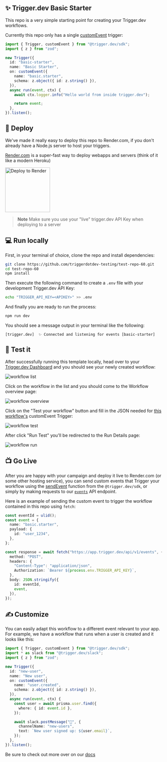 ## ✨ Trigger.dev Basic Starter

This repo is a very simple starting point for creating your Trigger.dev workflows.

Currently this repo only has a single [customEvent](https://docs.trigger.dev/triggers/custom-events) trigger:

```ts
import { Trigger, customEvent } from "@trigger.dev/sdk";
import { z } from "zod";

new Trigger({
  id: "basic-starter",
  name: "Basic Starter",
  on: customEvent({
    name: "basic.starter",
    schema: z.object({ id: z.string() }),
  }),
  async run(event, ctx) {
    await ctx.logger.info("Hello world from inside trigger.dev");

    return event;
  },
}).listen();
```

## 🚀 Deploy

We've made it really easy to deploy this repo to Render.com, if you don't already have a Node.js server to host your triggers.

[Render.com](https://render.com) is a super-fast way to deploy webapps and servers (think of it like a modern Heroku)

<a href="https://render.com/deploy?repo=https://github.com/triggerdotdev-testing/test-repo-60">
  <img width="144px" src="https://render.com/images/deploy-to-render-button.svg" alt="Deploy to Render">
</a>

> **Note** Make sure you use your "live" trigger.dev API Key when deploying to a server

## 💻 Run locally

First, in your terminal of choice, clone the repo and install dependencies:

```sh
git clone https://github.com/triggerdotdev-testing/test-repo-60.git
cd test-repo-60
npm install
```

Then execute the following command to create a `.env` file with your development Trigger.dev API Key:

```sh
echo "TRIGGER_API_KEY=<APIKEY>" >> .env
```

And finally you are ready to run the process:

```sh
npm run dev
```

You should see a message output in your terminal like the following:

```
[trigger.dev]  ✨ Connected and listening for events [basic-starter]
```

## 🧪 Test it

After successfully running this template locally, head over to your [Trigger.dev Dashboard](https://app.trigger.dev) and you should see your newly created workflow:

![workflow list](https://imagedelivery.net/3TbraffuDZ4aEf8KWOmI_w/34fb0fa8-3649-4c8e-4b27-d31540f3cb00/width=1200)

Click on the workflow in the list and you should come to the Workflow overview page:

![workflow overview](https://imagedelivery.net/3TbraffuDZ4aEf8KWOmI_w/8d68044b-104f-472c-837f-dd1ca62e9d00/width=1200)

Click on the "Test your workflow" button and fill in the JSON needed for [this workflow's](src/index.ts#L7) customEvent Trigger:

![workflow test](https://imagedelivery.net/3TbraffuDZ4aEf8KWOmI_w/dbfdfeed-4230-44ec-5e6c-1e87412a5200/width=1200)

After click "Run Test" you'll be redirected to the Run Details page:

![workflow run](https://imagedelivery.net/3TbraffuDZ4aEf8KWOmI_w/18b46eaa-95d1-49c5-774f-507819360a00/width=1200)

## 📺 Go Live

After you are happy with your campaign and deploy it live to Render.com (or some other hosting service), you can send custom events that Trigger your workflow using the [sendEvent](https://docs.trigger.dev/reference/send-event) function from the `@trigger.dev/sdk`, or simply by making requests to our [`events`](https://docs.trigger.dev/api-reference/events/sendEvent) API endpoint.

Here is an example of sending the custom event to trigger the workflow contained in this repo using `fetch`:

```ts
const eventId = ulid();
const event = {
  name: "basic.starter",
  payload: {
    id: "user_1234",
  },
};

const response = await fetch("https://app.trigger.dev/api/v1/events", {
  method: "POST",
  headers: {
    "Content-Type": "application/json",
    Authorization: `Bearer ${process.env.TRIGGER_API_KEY}`,
  },
  body: JSON.stringify({
    id: eventId,
    event,
  }),
});
```

## ✍️ Customize

You can easily adapt this workflow to a different event relevant to your app. For example, we have a workflow that runs when a user is created and it looks like this:

```ts
import { Trigger, customEvent } from "@trigger.dev/sdk";
import * as slack from "@trigger.dev/slack";
import { z } from "zod";

new Trigger({
  id: "new-user",
  name: "New user",
  on: customEvent({
    name: "user.created",
    schema: z.object({ id: z.string() }),
  }),
  async run(event, ctx) {
    const user = await prisma.user.find({
      where: { id: event.id },
    });

    await slack.postMessage("🚨", {
      channelName: "new-users",
      text: `New user signed up: ${user.email}`,
    });
  },
}).listen();
```

Be sure to check out more over on our [docs](https://docs.trigger.dev)
